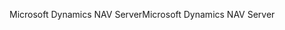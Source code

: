 <span data-ttu-id="475b8-101">Microsoft Dynamics NAV Server</span><span class="sxs-lookup"><span data-stu-id="475b8-101">Microsoft Dynamics NAV Server</span></span>